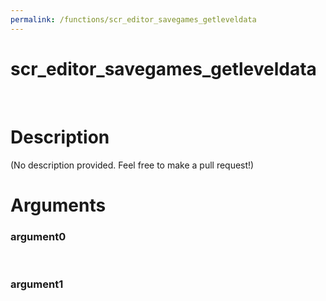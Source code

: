 ```yaml
---
permalink: /functions/scr_editor_savegames_getleveldata
---
```

# scr_editor_savegames_getleveldata  
&nbsp;  
# Description  
(No description provided. Feel free to make a pull request!) 
&nbsp;  
# Arguments
### argument0

&nbsp;    
### argument1

&nbsp;    


